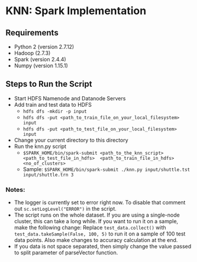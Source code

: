 # KNN: Spark Implementation
## Requirements
 - Python 2 (version 2.7.12)
 - Hadoop (2.7.3)
 - Spark (version 2.4.4)
 - Numpy (version 1.15.1)
 
 ## Steps to Run the Script
  - Start HDFS Namenode and Datanode Servers
  - Add train and test data to HDFS
    - `hdfs dfs -mkdir -p input`
    - `hdfs dfs -put <path_to_train_file_on_your_local_filesystem> input`
    - `hdfs dfs -put <path_to_test_file_on_your_local_filesystem> input`
  - Change your current directory to this directory
  - Run the knn.py script
    - `$SPARK_HOME/bin/spark-submit <path_to_the_knn_script> <path_to_test_file_in_hdfs> 
    <path_to_train_file_in_hdfs> <no_of_clusters>`
    - Sample: 
      `$SPARK_HOME/bin/spark-submit ./knn.py input/shuttle.tst input/shuttle.trn 3`

### Notes:
  - The logger is currently set to error right now. To disable that comment out
    `sc.setLogLevel("ERROR")` in the script.
  - The script runs on the whole dataset. If you are using a single-node cluster, this
    can take a long while. If you want to run it on a sample, make the following change:
    Replace `test_data.collect()` with `test_data.takeSample(False, 100, 5)` to run it on
    a sample of 100 test data points. Also make changes to accuracy calculation at the end.
  - If you data is not space separated, then simply change the value passed to split
    parameter of parseVector function.
